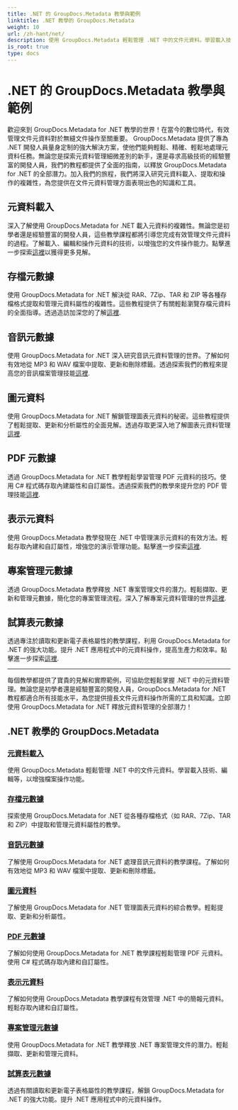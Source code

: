 ```yaml
---
title: .NET 的 GroupDocs.Metadata 教學與範例
linktitle: .NET 教學的 GroupDocs.Metadata
weight: 10
url: /zh-hant/net/
description: 使用 GroupDocs.Metadata 輕鬆管理 .NET 中的文件元資料。學習載入技術、編輯等，以增強檔案操作功能。
is_root: true
type: docs
---
```

# .NET 的 GroupDocs.Metadata 教學與範例

歡迎來到 GroupDocs.Metadata for .NET 教學的世界！在當今的數位時代，有效管理文件元資料對於無縫文件操作至關重要。 GroupDocs.Metadata 提供了專為 .NET 開發人員量身定制的強大解決方案，使他們能夠輕鬆、精確、輕鬆地處理元資料任務。無論您是探索元資料管理細微差別的新手，還是尋求高級技術的經驗豐富的開發人員，我們的教程都提供了全面的指南，以釋放 GroupDocs.Metadata for .NET 的全部潛力。加入我們的旅程，我們將深入研究元資料載入、提取和操作的複雜性，為您提供在文件元資料管理方面表現出色的知識和工具。

## 元資料載入  
深入了解使用 GroupDocs.Metadata for .NET 載入元資料的複雜性。無論您是初學者還是經驗豐富的開發人員，這些教學課程都將引導您完成有效管理文件元資料的過程。了解載入、編輯和操作元資料的技術，以增強您的文件操作能力。點擊進一步探索[這裡](./metadata-loading/)以獲得更多見解。

## 存檔元數據  
使用 GroupDocs.Metadata for .NET 解決從 RAR、7Zip、TAR 和 ZIP 等各種存檔格式提取和管理元資料屬性的複雜性。這些教程提供了有關輕鬆瀏覽存檔元資料的全面指導。透過造訪加深您的了解[這裡](./archive-metadata/).

## 音訊元數據  
使用 GroupDocs.Metadata for .NET 深入研究音訊元資料管理的世界。了解如何有效地從 MP3 和 WAV 檔案中提取、更新和刪除標籤。透過探索我們的教程來提高您的音訊檔案管理技能[這裡](./audio-metadata/).

## 圖元資料  
使用 GroupDocs.Metadata for .NET 解鎖管理圖表元資料的秘密。這些教程提供了輕鬆提取、更新和分析屬性的全面見解。透過存取更深入地了解圖表元資料管理[這裡](./diagram-metadata/).

## PDF 元數據  
透過 GroupDocs.Metadata for .NET 教學輕鬆學習管理 PDF 元資料的技巧。使用 C# 程式碼存取內建屬性和自訂屬性。透過探索我們的教學來提升您的 PDF 管理技能[這裡](./pdf-metadata/).

## 表示元資料  
使用 GroupDocs.Metadata 教學發現在 .NET 中管理演示元資料的有效方法。輕鬆存取內建和自訂屬性，增強您的演示管理功能。點擊進一步探索[這裡](./presentation-metadata/).

## 專案管理元數據  
透過 GroupDocs.Metadata 教學釋放 .NET 專案管理文件的潛力。輕鬆擷取、更新和管理元數據，簡化您的專案管理流程。深入了解專案元資料管理的世界[這裡](./project-management-metadata/).

## 試算表元數據  
透過專注於讀取和更新電子表格屬性的教學課程，利用 GroupDocs.Metadata for .NET 的強大功能。提升 .NET 應用程式中的元資料操作，提高生產力和效率。點擊進一步探索[這裡](./spreadsheet-metadata/).

----
每個教學都提供了寶貴的見解和實際範例，可協助您輕鬆掌握 .NET 中的元資料管理。無論您是初學者還是經驗豐富的開發人員，GroupDocs.Metadata for .NET 教程都適合所有技能水平，為您提供擅長文件元資料操作所需的工具和知識。立即使用 GroupDocs.Metadata for .NET 釋放元資料管理的全部潛力！ 

## .NET 教學的 GroupDocs.Metadata
### [元資料載入](./metadata-loading/)
使用 GroupDocs.Metadata 輕鬆管理 .NET 中的文件元資料。學習載入技術、編輯等，以增強檔案操作功能。
### [存檔元數據](./archive-metadata/)
探索使用 GroupDocs.Metadata for .NET 從各種存檔格式（如 RAR、7Zip、TAR 和 ZIP）中提取和管理元資料屬性的教學。
### [音訊元數據](./audio-metadata/)
了解使用 GroupDocs.Metadata for .NET 處理音訊元資料的教學課程。了解如何有效地從 MP3 和 WAV 檔案中提取、更新和刪除標籤。
### [圖元資料](./diagram-metadata/)
了解使用 GroupDocs.Metadata for .NET 管理圖表元資料的綜合教學。輕鬆提取、更新和分析屬性。
### [PDF 元數據](./pdf-metadata/)
了解如何使用 GroupDocs.Metadata for .NET 教學課程輕鬆管理 PDF 元資料。使用 C# 程式碼存取內建和自訂屬性。
### [表示元資料](./presentation-metadata/)
了解如何使用 GroupDocs.Metadata 教學課程有效管理 .NET 中的簡報元資料。輕鬆存取內建和自訂屬性。
### [專案管理元數據](./project-management-metadata/)
使用 GroupDocs.Metadata for .NET 教學釋放 .NET 專案管理文件的潛力。輕鬆擷取、更新和管理元資料。
### [試算表元數據](./spreadsheet-metadata/)
透過有關讀取和更新電子表格屬性的教學課程，解鎖 GroupDocs.Metadata for .NET 的強大功能。提升 .NET 應用程式中的元資料操作。